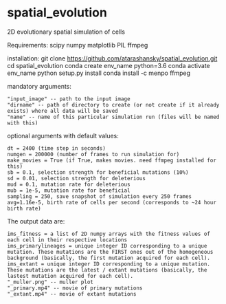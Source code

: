 # spatial_evolution
2D evolutionary spatial simulation of cells

Requirements:
    scipy
    numpy
    matplotlib
    PIL
    ffmpeg
    
installation:
    git clone https://github.com/atarashansky/spatial_evolution.git
    cd spatial_evolution
    conda create env_name python=3.6
    conda activate env_name
    python setup.py install
    conda install -c menpo ffmpeg

mandatory arguments:

    "input_image" -- path to the input image
    "dirname" -- path of directory to create (or not create if it already exists) where all data will be saved
    "name" -- name of this particular simulation run (files will be named with this)


optional arguments with default values:

    dt = 2400 (time step in seconds)
    numgen = 200000 (number of frames to run simulation for)
    make_movies = True (if True, makes movies. need ffmpeg installed for this)
    sb = 0.1, selection strength for beneficial mutations (10%)
    sd = 0.01, selection strength for deleterious
    mud = 0.1, mutation rate for deleterious
    mub = 1e-5, mutation rate for beneficial
    sampling = 250, save snapshot of simulation every 250 frames
    avg=1.16e-5, birth rate of cells per second (corresponds to ~24 hour birth rate)


The output data are:

    ims_fitness = a list of 2D numpy arrays with the fitness values of each cell in their respective locations
    ims_primarylineages = unique integer ID corresponding to a unique mutation. These mutations are the FIRST ones out of the homogeneous background (basically, the first mutation acquired for each cell).
    ims_extant = unique integer ID corresponding to a unique mutation. These mutations are the latest / extant mutations (basically, the lastest mutation acquired for each cell).
    "_muller.png" -- muller plot
    "_primary.mp4" -- movie of primary mutations
    "_extant.mp4" -- movie of extant mutations



